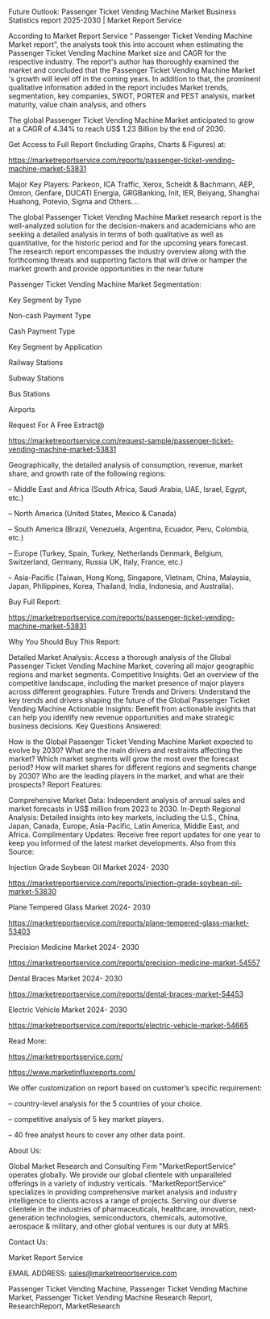 Future Outlook: Passenger Ticket Vending Machine Market Business Statistics report 2025-2030 | Market Report Service

According to Market Report Service “ Passenger Ticket Vending Machine Market report”, the analysts took this into account when estimating the Passenger Ticket Vending Machine Market size and CAGR for the respective industry. The report's author has thoroughly examined the market and concluded that the Passenger Ticket Vending Machine Market 's growth will level off in the coming years. In addition to that, the prominent qualitative information added in the report includes Market trends, segmentation, key companies, SWOT, PORTER and PEST analysis, market maturity, value chain analysis, and others

The global Passenger Ticket Vending Machine Market anticipated to grow at a CAGR of 4.34% to reach US$ 1.23 Billion by the end of 2030.

Get Access to Full Report (Including Graphs, Charts & Figures) at:

https://marketreportservice.com/reports/passenger-ticket-vending-machine-market-53831

Major Key Players: Parkeon, ICA Traffic, Xerox, Scheidt & Bachmann, AEP, Omron, Genfare, DUCATI Energia, GRGBanking, Init, IER, Beiyang, Shanghai Huahong, Potevio, Sigma and Others….

The global Passenger Ticket Vending Machine Market research report is the well-analyzed solution for the decision-makers and academicians who are seeking a detailed analysis in terms of both qualitative as well as quantitative, for the historic period and for the upcoming years forecast. The research report encompasses the industry overview along with the forthcoming threats and supporting factors that will drive or hamper the market growth and provide opportunities in the near future

Passenger Ticket Vending Machine Market Segmentation:

Key Segment by Type

Non-cash Payment Type

Cash Payment Type

Key Segment by Application

Railway Stations

Subway Stations

Bus Stations

Airports

Request For A Free Extract@

https://marketreportservice.com/request-sample/passenger-ticket-vending-machine-market-53831

Geographically, the detailed analysis of consumption, revenue, market share, and growth rate of the following regions:

– Middle East and Africa (South Africa, Saudi Arabia, UAE, Israel, Egypt, etc.)

– North America (United States, Mexico & Canada)

– South America (Brazil, Venezuela, Argentina, Ecuador, Peru, Colombia, etc.)

– Europe (Turkey, Spain, Turkey, Netherlands Denmark, Belgium, Switzerland, Germany, Russia UK, Italy, France, etc.)

– Asia-Pacific (Taiwan, Hong Kong, Singapore, Vietnam, China, Malaysia, Japan, Philippines, Korea, Thailand, India, Indonesia, and Australia).

Buy Full Report:

https://marketreportservice.com/reports/passenger-ticket-vending-machine-market-53831

Why You Should Buy This Report:

Detailed Market Analysis: Access a thorough analysis of the Global Passenger Ticket Vending Machine Market, covering all major geographic regions and market segments.
Competitive Insights: Get an overview of the competitive landscape, including the market presence of major players across different geographies.
Future Trends and Drivers: Understand the key trends and drivers shaping the future of the Global Passenger Ticket Vending Machine
Actionable Insights: Benefit from actionable insights that can help you identify new revenue opportunities and make strategic business decisions.
Key Questions Answered:

How is the Global Passenger Ticket Vending Machine Market expected to evolve by 2030?
What are the main drivers and restraints affecting the market?
Which market segments will grow the most over the forecast period?
How will market shares for different regions and segments change by 2030?
Who are the leading players in the market, and what are their prospects?
Report Features:

Comprehensive Market Data: Independent analysis of annual sales and market forecasts in US$ million from 2023 to 2030.
In-Depth Regional Analysis: Detailed insights into key markets, including the U.S., China, Japan, Canada, Europe, Asia-Pacific, Latin America, Middle East, and Africa.
Complimentary Updates: Receive free report updates for one year to keep you informed of the latest market developments.
Also from this Source:

Injection Grade Soybean Oil Market 2024- 2030

https://marketreportservice.com/reports/injection-grade-soybean-oil-market-53830

Plane Tempered Glass Market 2024- 2030

https://marketreportservice.com/reports/plane-tempered-glass-market-53403

Precision Medicine Market 2024- 2030

https://marketreportservice.com/reports/precision-medicine-market-54557

Dental Braces Market 2024- 2030

https://marketreportservice.com/reports/dental-braces-market-54453

Electric Vehicle Market 2024- 2030

https://marketreportservice.com/reports/electric-vehicle-market-54665

Read More:

https://marketreportsservice.com/

https://www.marketinfluxreports.com/

We offer customization on report based on customer’s specific requirement:

– country-level analysis for the 5 countries of your choice.

– competitive analysis of 5 key market players.

– 40 free analyst hours to cover any other data point.

About Us:

Global Market Research and Consulting Firm "MarketReportService" operates globally. We provide our global clientele with unparalleled offerings in a variety of industry verticals. "MarketReportService" specializes in providing comprehensive market analysis and industry intelligence to clients across a range of projects. Serving our diverse clientele in the industries of pharmaceuticals, healthcare, innovation, next-generation technologies, semiconductors, chemicals, automotive, aerospace & military, and other global ventures is our duty at MRS.

Contact Us:

Market Report Service

EMAIL ADDRESS: sales@marketreportservice.com

Passenger Ticket Vending Machine, Passenger Ticket Vending Machine Market, Passenger Ticket Vending Machine Research Report, ResearchReport, MarketResearch
